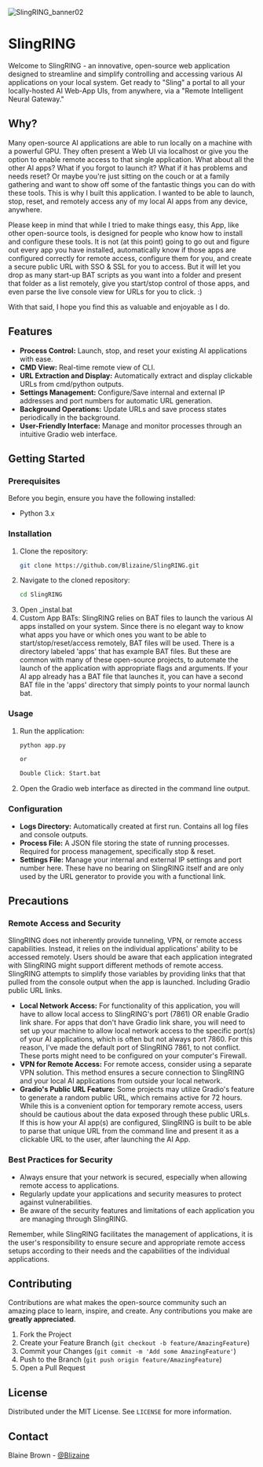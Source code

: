 ![SlingRING_banner02](https://github.com/Blizaine/SlingRING/assets/7264631/ebeffca7-03e4-4b13-a19c-c1ceab93330c)

# SlingRING

Welcome to SlingRING - an innovative, open-source web application designed to streamline and simplify controlling and accessing various AI applications on your local system. Get ready to "Sling" a portal to all your locally-hosted AI Web-App UIs, from anywhere, via a "Remote Intelligent Neural Gateway." 

## Why?

Many open-source AI applications are able to run locally on a machine with a powerful GPU. They often present a Web UI via localhost or give you the option to enable remote access to that single application. What about all the other AI apps? What if you forgot to launch it? What if it has problems and needs reset? Or maybe you're just sitting on the couch or at a family gathering and want to show off some of the fantastic things you can do with these tools. This is why I built this application.  I wanted to be able to launch, stop, reset, and remotely access any of my local AI apps from any device, anywhere.

Please keep in mind that while I tried to make things easy, this App, like other open-source tools, is designed for people who know how to install and configure these tools.  It is not (at this point) going to go out and figure out every app you have installed, automatically know if those apps are configured correctly for remote access, configure them for you, and create a secure public URL with SSO & SSL for you to access. But it will let you drop as many start-up BAT scripts as you want into a folder and present that folder as a list remotely, give you start/stop control of those apps, and even parse the live console view for URLs for you to click. :)

With that said, I hope you find this as valuable and enjoyable as I do. 


## Features

- **Process Control:** Launch, stop, and reset your existing AI applications with ease.
- **CMD View:** Real-time remote view of CLI.
- **URL Extraction and Display:** Automatically extract and display clickable URLs from cmd/python outputs.
- **Settings Management:** Configure/Save internal and external IP addresses and port numbers for automatic URL generation.
- **Background Operations:** Update URLs and save process states periodically in the background.
- **User-Friendly Interface:** Manage and monitor processes through an intuitive Gradio web interface.


## Getting Started

### Prerequisites

Before you begin, ensure you have the following installed:
- Python 3.x

### Installation

1. Clone the repository:
   ```sh
   git clone https://github.com/Blizaine/SlingRING.git
   ```
2. Navigate to the cloned repository:
   ```sh
   cd SlingRING
   ```
3. Open _instal.bat
4. Custom App BATs:
SlingRING relies on BAT files to launch the various AI apps installed on your system.  Since there is no elegant way to know what apps you have or which ones you want to be able to start/stop/reset/access remotely, BAT files will be used.  There is a directory labeled 'apps' that has example BAT files.  But these are common with many of these open-source projects, to automate the launch of the application with appropriate flags and arguments. If your AI app already has a BAT file that launches it, you can have a second BAT file in the 'apps' directory that simply points to your normal launch bat.


### Usage

1. Run the application:
   ```sh
   python app.py

   or

   Double Click: Start.bat
   ```
2. Open the Gradio web interface as directed in the command line output.

### Configuration

- **Logs Directory:** Automatically created at first run. Contains all log files and console outputs.
- **Process File:** A JSON file storing the state of running processes. Required for process management, specifically stop & reset. 
- **Settings File:** Manage your internal and external IP settings and port number here.  These have no bearing on SlingRING itself and are only used by the URL generator to provide you with a functional link.


## Precautions

### Remote Access and Security

SlingRING does not inherently provide tunneling, VPN, or remote access capabilities. Instead, it relies on the individual applications' ability to be accessed remotely. Users should be aware that each application integrated with SlingRING might support different methods of remote access. SlingRING attempts to simplify those variables by providing links that that pulled from the console output when the app is launched. Including Gradio public URL links.  

- **Local Network Access:** For functionality of this application, you will have to allow local access to SlingRING's port (7861) OR enable Gradio link share.  For apps that don't have Gradio link share, you will need to set up your machine to allow local network access to the specific port(s) of your AI applications, which is often but not always port 7860. For this reason, I've made the default port of SlingRING 7861, to not conflict.  These ports might need to be configured on your computer's Firewall.
- **VPN for Remote Access:** For remote access, consider using a separate VPN solution. This method ensures a secure connection to SlingRING and your local AI applications from outside your local network.
- **Gradio's Public URL Feature:** Some projects may utilize Gradio's feature to generate a random public URL, which remains active for 72 hours. While this is a convenient option for temporary remote access, users should be cautious about the data exposed through these public URLs.  If this is how your AI app(s) are configured, SlingRING is built to be able to parse that unique URL from the command line and present it as a clickable URL to the user, after launching the AI App. 

### Best Practices for Security

- Always ensure that your network is secured, especially when allowing remote access to applications.
- Regularly update your applications and security measures to protect against vulnerabilities.
- Be aware of the security features and limitations of each application you are managing through SlingRING.

Remember, while SlingRING facilitates the management of applications, it is the user's responsibility to ensure secure and appropriate remote access setups according to their needs and the capabilities of the individual applications.


## Contributing

Contributions are what makes the open-source community such an amazing place to learn, inspire, and create. Any contributions you make are **greatly appreciated**.

1. Fork the Project
2. Create your Feature Branch (`git checkout -b feature/AmazingFeature`)
3. Commit your Changes (`git commit -m 'Add some AmazingFeature'`)
4. Push to the Branch (`git push origin feature/AmazingFeature`)
5. Open a Pull Request

## License

Distributed under the MIT License. See `LICENSE` for more information.

## Contact

Blaine Brown - [@Blizaine](https://twitter.com/blizaine) 

